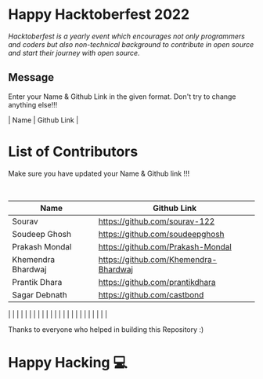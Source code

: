 # Happy Hacktoberfest 2022
*Hacktoberfest is a yearly event which encourages not only programmers and coders but also non-technical background to contribute in open source and start their journey with open source.*  

## Message
Enter your Name & Github Link in the given format. Don't try to change anything else!!!

| Name | Github Link | 

# List of Contributors
<p>Make sure you have updated your Name & Github link !!!</p>
<br>
  
| Name | Github Link |
| ------|--------- |
| Sourav  | <a href="https://github.com/sourav-122">https://github.com/sourav-122</a> |
| Soudeep Ghosh | <a href="https://github.com/soudeepghosh">https://github.com/soudeepghosh</a> |
| Prakash Mondal | <a href="https://github.com/Prakash-Mondal">https://github.com/Prakash-Mondal</a> |
| Khemendra Bhardwaj |  <a href="https://github.com/Khemendra-Bhardwaj">https://github.com/Khemendra-Bhardwaj</a> |
| Prantik Dhara | <a href="https://github.com/prantikdhara">https://github.com/prantikdhara</a> |
| Sagar Debnath | <a href="https://github.com/castbond">https://github.com/castbond</a> |

|  |  |
|  |  |
|  |  |
|  |  |
|  |  |
|  |  |
|  |  |
|  |  |







Thanks to everyone who helped in building this Repository :)

# Happy Hacking 💻
